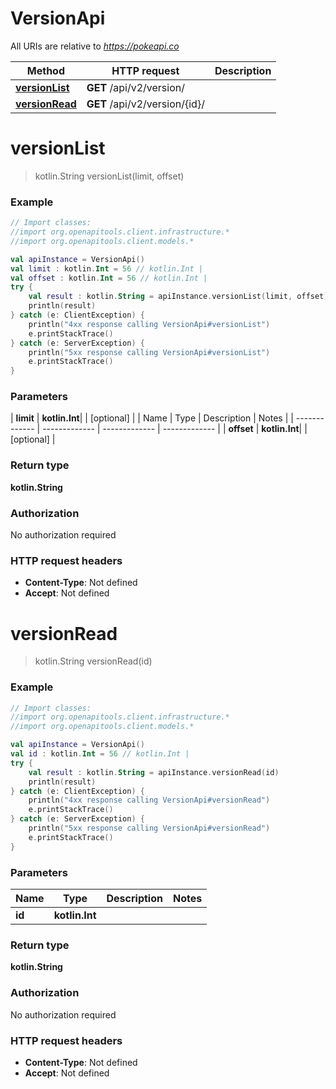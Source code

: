 # VersionApi

All URIs are relative to *https://pokeapi.co*

| Method | HTTP request | Description |
| ------------- | ------------- | ------------- |
| [**versionList**](VersionApi.md#versionList) | **GET** /api/v2/version/ |  |
| [**versionRead**](VersionApi.md#versionRead) | **GET** /api/v2/version/{id}/ |  |


<a id="versionList"></a>
# **versionList**
> kotlin.String versionList(limit, offset)



### Example
```kotlin
// Import classes:
//import org.openapitools.client.infrastructure.*
//import org.openapitools.client.models.*

val apiInstance = VersionApi()
val limit : kotlin.Int = 56 // kotlin.Int | 
val offset : kotlin.Int = 56 // kotlin.Int | 
try {
    val result : kotlin.String = apiInstance.versionList(limit, offset)
    println(result)
} catch (e: ClientException) {
    println("4xx response calling VersionApi#versionList")
    e.printStackTrace()
} catch (e: ServerException) {
    println("5xx response calling VersionApi#versionList")
    e.printStackTrace()
}
```

### Parameters
| **limit** | **kotlin.Int**|  | [optional] |
| Name | Type | Description  | Notes |
| ------------- | ------------- | ------------- | ------------- |
| **offset** | **kotlin.Int**|  | [optional] |

### Return type

**kotlin.String**

### Authorization

No authorization required

### HTTP request headers

 - **Content-Type**: Not defined
 - **Accept**: Not defined

<a id="versionRead"></a>
# **versionRead**
> kotlin.String versionRead(id)



### Example
```kotlin
// Import classes:
//import org.openapitools.client.infrastructure.*
//import org.openapitools.client.models.*

val apiInstance = VersionApi()
val id : kotlin.Int = 56 // kotlin.Int | 
try {
    val result : kotlin.String = apiInstance.versionRead(id)
    println(result)
} catch (e: ClientException) {
    println("4xx response calling VersionApi#versionRead")
    e.printStackTrace()
} catch (e: ServerException) {
    println("5xx response calling VersionApi#versionRead")
    e.printStackTrace()
}
```

### Parameters
| Name | Type | Description  | Notes |
| ------------- | ------------- | ------------- | ------------- |
| **id** | **kotlin.Int**|  | |

### Return type

**kotlin.String**

### Authorization

No authorization required

### HTTP request headers

 - **Content-Type**: Not defined
 - **Accept**: Not defined

